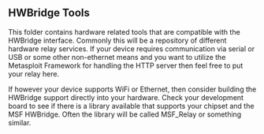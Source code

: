 HWBridge Tools
--------------
This folder contains hardware related tools that are compatible with the HWBridge interface.
Commonly this will be a repository of different hardware relay services.  If your device
requires communication via serial or USB or some other non-ethernet means and you want
to utilize the Metasploit Framework for handling the HTTP server then feel free to put
your relay here.

If however your device supports WiFi or Ethernet, then consider building the HWBridge
support directly into your hardware.  Check your development board to see if there is
a library available that supports your chipset and the MSF HWBridge.  Often the
library will be called MSF_Relay or something similar.
